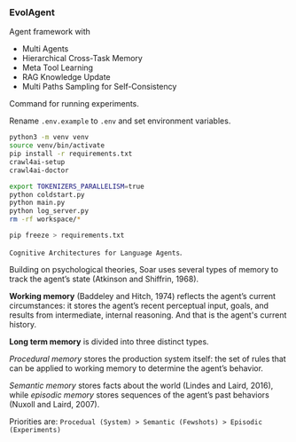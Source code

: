 ### EvolAgent

Agent framework with
- Multi Agents
- Hierarchical Cross-Task Memory
- Meta Tool Learning
- RAG Knowledge Update
- Multi Paths Sampling for Self-Consistency

Command for running experiments.

Rename `.env.example` to `.env` and set environment variables.

```bash
python3 -m venv venv
source venv/bin/activate
pip install -r requirements.txt
crawl4ai-setup
crawl4ai-doctor

export TOKENIZERS_PARALLELISM=true
python coldstart.py
python main.py
python log_server.py
rm -rf workspace/*

pip freeze > requirements.txt
```

`Cognitive Architectures for Language Agents`.

Building on psychological theories, Soar uses several types of memory to track the agent’s state (Atkinson and Shiffrin, 1968). 

**Working memory** (Baddeley and Hitch, 1974) reflects the agent’s current circumstances: it stores the agent’s recent perceptual input, goals, and results from intermediate, internal reasoning. And that is the agent's current history.

**Long term memory** is divided into three distinct types. 

*Procedural memory* stores the production system itself: the set of rules that can be applied to working memory to determine the agent’s behavior. 

*Semantic memory* stores facts about the world (Lindes and Laird, 2016), while *episodic memory* stores sequences of the agent’s past behaviors (Nuxoll and Laird, 2007).

Priorities are:
`Procedual (System) > Semantic (Fewshots) > Episodic (Experiments)`